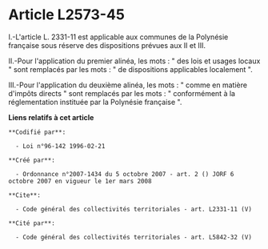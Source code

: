 # Article L2573-45

I.-L'article L. 2331-11 est applicable aux communes de la Polynésie française sous réserve des dispositions prévues aux II et
III. 

II.-Pour l'application du premier alinéa, les mots : " des lois et usages locaux " sont remplacés par les mots : " de
dispositions applicables localement ". 

III.-Pour l'application du deuxième alinéa, les mots : " comme en matière d'impôts directs " sont remplacés par les mots : "
conformément à la réglementation instituée par la Polynésie française ".

**Liens relatifs à cet article**

	**Codifié par**:

	  - Loi n°96-142 1996-02-21

	**Créé par**:

	  - Ordonnance n°2007-1434 du 5 octobre 2007 - art. 2 () JORF 6 octobre 2007 en vigueur le 1er mars 2008

	**Cite**:

	  - Code général des collectivités territoriales - art. L2331-11 (V)

	**Cité par**:

	  - Code général des collectivités territoriales - art. L5842-32 (V)
